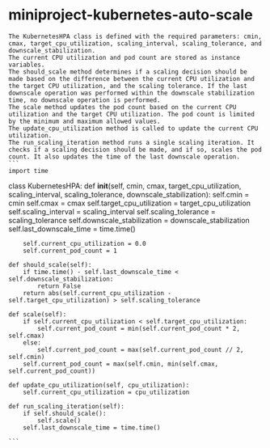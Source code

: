# miniproject-kubernetes-auto-scale

    The KubernetesHPA class is defined with the required parameters: cmin, cmax, target_cpu_utilization, scaling_interval, scaling_tolerance, and downscale_stabilization.
    The current CPU utilization and pod count are stored as instance variables.
    The should_scale method determines if a scaling decision should be made based on the difference between the current CPU utilization and the target CPU utilization, and the scaling tolerance. If the last downscale operation was performed within the downscale stabilization time, no downscale operation is performed.
    The scale method updates the pod count based on the current CPU utilization and the target CPU utilization. The pod count is limited by the minimum and maximum allowed values.
    The update_cpu_utilization method is called to update the current CPU utilization.
    The run_scaling_iteration method runs a single scaling iteration. It checks if a scaling decision should be made, and if so, scales the pod count. It also updates the time of the last downscale operation.
    ```
    import time

class KubernetesHPA:
    def __init__(self, cmin, cmax, target_cpu_utilization, scaling_interval, scaling_tolerance, downscale_stabilization):
        self.cmin = cmin
        self.cmax = cmax
        self.target_cpu_utilization = target_cpu_utilization
        self.scaling_interval = scaling_interval
        self.scaling_tolerance = scaling_tolerance
        self.downscale_stabilization = downscale_stabilization
        self.last_downscale_time = time.time()

        self.current_cpu_utilization = 0.0
        self.current_pod_count = 1

    def should_scale(self):
        if time.time() - self.last_downscale_time < self.downscale_stabilization:
            return False
        return abs(self.current_cpu_utilization - self.target_cpu_utilization) > self.scaling_tolerance

    def scale(self):
        if self.current_cpu_utilization < self.target_cpu_utilization:
            self.current_pod_count = min(self.current_pod_count * 2, self.cmax)
        else:
            self.current_pod_count = max(self.current_pod_count // 2, self.cmin)
        self.current_pod_count = max(self.cmin, min(self.cmax, self.current_pod_count))

    def update_cpu_utilization(self, cpu_utilization):
        self.current_cpu_utilization = cpu_utilization

    def run_scaling_iteration(self):
        if self.should_scale():
            self.scale()
        self.last_downscale_time = time.time()

    ```
